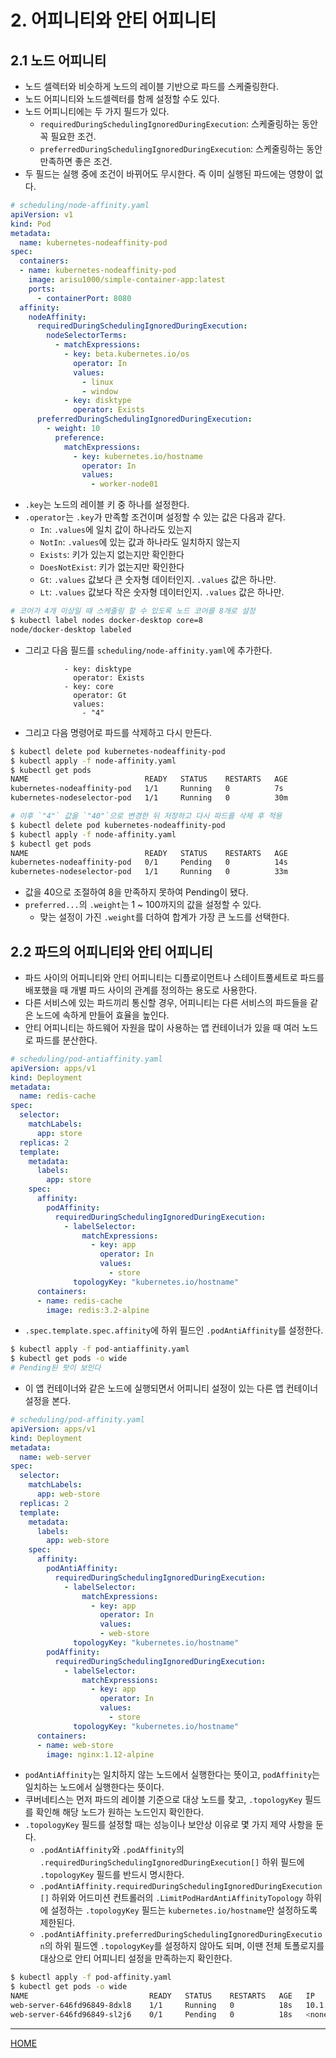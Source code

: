 # 2. 어피니티와 안티 어피니티

## 2.1 노드 어피니티

- 노드 셀렉터와 비슷하게 노드의 레이블 기반으로 파드를 스케줄링한다.
- 노드 어피니티와 노드셀렉터를 함께 설정할 수도 있다.
- 노드 어피니티에는 두 가지 필드가 있다.
    - `requiredDuringSchedulingIgnoredDuringExecution`: 스케줄링하는 동안 꼭 필요한 조건.
    - `preferredDuringSchedulingIgnoredDuringExecution`: 스케줄링하는 동안 만족하면 좋은 조건.
- 두 필드는 실행 중에 조건이 바뀌어도 무시한다. 즉 이미 실행된 파드에는 영향이 없다.

```yaml
# scheduling/node-affinity.yaml
apiVersion: v1
kind: Pod
metadata:
  name: kubernetes-nodeaffinity-pod
spec:
  containers:
  - name: kubernetes-nodeaffinity-pod
    image: arisu1000/simple-container-app:latest
    ports:
      - containerPort: 8080
  affinity:
    nodeAffinity:
      requiredDuringSchedulingIgnoredDuringExecution:
        nodeSelectorTerms:
          - matchExpressions:
            - key: beta.kubernetes.io/os
              operator: In
              values:
                - linux
                - window
            - key: disktype
              operator: Exists
      preferredDuringSchedulingIgnoredDuringExecution:
        - weight: 10
          preference:
            matchExpressions:
              - key: kubernetes.io/hostname
                operator: In
                values:
                  - worker-node01
```

- `.key`는 노드의 레이블 키 중 하나를 설정한다.
- `.operator`는 `.key`가 만족할 조건이며 설정할 수 있는 값은 다음과 같다.
    - `In`: `.values`에 일치 값이 하나라도 있는지
    - `NotIn`: `.values`에 있는 값과 하나라도 일치하지 않는지
    - `Exists`: 키가 있는지 없는지만 확인한다
    - `DoesNotExist`: 키가 없는지만 확인한다
    - `Gt`: `.values` 값보다 큰 숫자형 데이터인지. `.values` 값은 하나만.
    - `Lt`: `.values` 값보다 작은 숫자형 데이터인지. `.values` 값은 하나만.
  
```zsh
# 코어가 4개 이상일 때 스케줄링 할 수 있도록 노드 코어를 8개로 설정
$ kubectl label nodes docker-desktop core=8
node/docker-desktop labeled
```

- 그리고 다음 필드를 `scheduling/node-affinity.yaml`에 추가한다.

```
            - key: disktype
              operator: Exists
            - key: core
              operator: Gt
              values:
                - "4"
```

- 그리고 다음 명령어로 파드를 삭제하고 다시 만든다.

```zsh
$ kubectl delete pod kubernetes-nodeaffinity-pod
$ kubectl apply -f node-affinity.yaml
$ kubectl get pods 
NAME                          READY   STATUS    RESTARTS   AGE
kubernetes-nodeaffinity-pod   1/1     Running   0          7s
kubernetes-nodeselector-pod   1/1     Running   0          30m

# 이후 `"4"` 값을 `"40"`으로 변경한 뒤 저장하고 다시 파드를 삭제 후 적용
$ kubectl delete pod kubernetes-nodeaffinity-pod
$ kubectl apply -f node-affinity.yaml
$ kubectl get pods 
NAME                          READY   STATUS    RESTARTS   AGE
kubernetes-nodeaffinity-pod   0/1     Pending   0          14s
kubernetes-nodeselector-pod   1/1     Running   0          33m
```

- 값을 40으로 조절하여 8을 만족하지 못하여 Pending이 됐다.
- `preferred...`의 `.weight`는 1 ~ 100까지의 값을 설정할 수 있다.
    - 맞는 설정이 가진 `.weight`를 더하여 합계가 가장 큰 노드를 선택한다.

## 2.2 파드의 어피니티와 안티 어피니티

- 파드 사이의 어피니티와 안티 어피니티는 디플로이먼트나 스테이트풀세트로 파드를 배포했을 때 개별 파드 사이의 관계를 정의하는 용도로 사용한다.
- 다른 서비스에 있는 파드끼리 통신할 경우, 어피니티는 다른 서비스의 파드들을 같은 노드에 속하게 만들어 효율을 높인다.
- 안티 어피니티는 하드웨어 자원을 많이 사용하는 앱 컨테이너가 있을 때 여러 노드로 파드를 분산한다.

```yaml
# scheduling/pod-antiaffinity.yaml
apiVersion: apps/v1
kind: Deployment
metadata:
  name: redis-cache
spec:
  selector:
    matchLabels:
      app: store
  replicas: 2
  template:
    metadata:
      labels:
        app: store
    spec:
      affinity:
        podAffinity:
          requiredDuringSchedulingIgnoredDuringExecution:
            - labelSelector:
                matchExpressions:
                  - key: app
                    operator: In
                    values:
                      - store
              topologyKey: "kubernetes.io/hostname"
      containers:
      - name: redis-cache
        image: redis:3.2-alpine
```

- `.spec.template.spec.affinity`에 하위 필드인 `.podAntiAffinity`를 설정한다.

```zsh
$ kubectl apply -f pod-antiaffinity.yaml
$ kubectl get pods -o wide
# Pending된 팟이 보인다
```

- 이 앱 컨테이너와 같은 노드에 실행되면서 어피니티 설정이 있는 다른 앱 컨테이너 설정을 본다.

```yaml
# scheduling/pod-affinity.yaml
apiVersion: apps/v1
kind: Deployment
metadata:
  name: web-server
spec:
  selector:
    matchLabels:
      app: web-store
  replicas: 2
  template:
    metadata:
      labels:
        app: web-store
    spec:
      affinity:
        podAntiAffinity:
          requiredDuringSchedulingIgnoredDuringExecution:
            - labelSelector:
                matchExpressions:
                  - key: app
                    operator: In
                    values:
                    - web-store
              topologyKey: "kubernetes.io/hostname"
        podAffinity:
          requiredDuringSchedulingIgnoredDuringExecution:
            - labelSelector:
                matchExpressions:
                  - key: app
                    operator: In
                    values:
                      - store
              topologyKey: "kubernetes.io/hostname"
      containers:
      - name: web-store
        image: nginx:1.12-alpine
```

- `podAntiAffinity`는 일치하지 않는 노드에서 실행한다는 뜻이고, `podAffinity`는 일치하는 노드에서 실행한다는 뜻이다.
- 쿠버네티스는 먼저 파드의 레이블 기준으로 대상 노드를 찾고, `.topologyKey` 필드를 확인해 해당 노드가 원하는 노드인지 확인한다.
- `.topologyKey` 필드를 설정할 때는 성능이나 보안상 이유로 몇 가지 제약 사항을 둔다.
    - `.podAntiAffinity`와 `.podAffinity`의 `.requiredDuringSchedulingIgnoredDuringExecution[]` 하위 필드에 `.topologyKey` 필드를 반드시 명시한다.
    - `.podAntiAffinity.requiredDuringSchedulingIgnoredDuringExecution[]` 하위와 어드미션 컨트롤러의 `.LimitPodHardAntiAffinityTopology` 하위에 설정하는 `.topologyKey` 필드는 `kubernetes.io/hostname`만 설정하도록 제한된다.
    - `.podAntiAffinity.preferredDuringSchedulingIgnoredDuringExecution`의 하위 필드엔 `.topologyKey`를 설정하지 않아도 되며, 이땐 전체 토폴로지를 대상으로 안티 어피니티 설정을 만족하는지 확인한다.

```zsh
$ kubectl apply -f pod-affinity.yaml
$ kubectl get pods -o wide
NAME                           READY   STATUS    RESTARTS   AGE   IP           NODE             NOMINATED NODE   READINESS GATES
web-server-646fd96849-8dxl8    1/1     Running   0          18s   10.1.2.229   docker-desktop   <none>           <none>
web-server-646fd96849-sl2j6    0/1     Pending   0          18s   <none>       <none>           <none>           <none>
```

-----
[HOME](./index.md)
